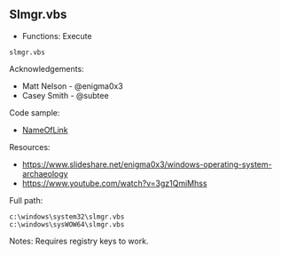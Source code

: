 ## Slmgr.vbs

* Functions: Execute

```
slmgr.vbs
```

Acknowledgements:
* Matt Nelson - @enigma0x3
* Casey Smith - @subtee

Code sample:
* [NameOfLink](Payload/NameOfPayload)

Resources:
* https://www.slideshare.net/enigma0x3/windows-operating-system-archaeology
* https://www.youtube.com/watch?v=3gz1QmiMhss

Full path:
```
c:\windows\system32\slmgr.vbs    
c:\windows\sysWOW64\slmgr.vbs    
```

Notes:
Requires registry keys to work.


 
